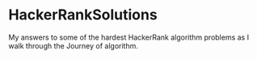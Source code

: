 # HackerRankSolutions
My answers to some of the hardest HackerRank algorithm problems as I walk through the Journey of algorithm. 
